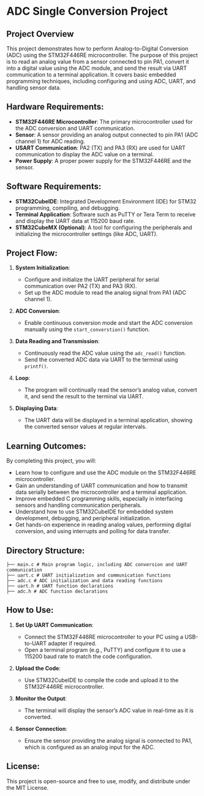 # ADC Single Conversion Project

## Project Overview
This project demonstrates how to perform Analog-to-Digital Conversion (ADC) using the STM32F446RE microcontroller. The purpose of this project is to read an analog value from a sensor connected to pin PA1, convert it into a digital value using the ADC module, and send the result via UART communication to a terminal application. It covers basic embedded programming techniques, including configuring and using ADC, UART, and handling sensor data.

## Hardware Requirements:
- **STM32F446RE Microcontroller**: The primary microcontroller used for the ADC conversion and UART communication.
- **Sensor**: A sensor providing an analog output connected to pin PA1 (ADC channel 1) for ADC reading.
- **USART Communication**: PA2 (TX) and PA3 (RX) are used for UART communication to display the ADC value on a terminal.
- **Power Supply**: A proper power supply for the STM32F446RE and the sensor.

## Software Requirements:
- **STM32CubeIDE**: Integrated Development Environment (IDE) for STM32 programming, compiling, and debugging.
- **Terminal Application**: Software such as PuTTY or Tera Term to receive and display the UART data at 115200 baud rate.
- **STM32CubeMX (Optional)**: A tool for configuring the peripherals and initializing the microcontroller settings (like ADC, UART).

## Project Flow:
1. **System Initialization**:
   - Configure and initialize the UART peripheral for serial communication over PA2 (TX) and PA3 (RX).
   - Set up the ADC module to read the analog signal from PA1 (ADC channel 1).
   
2. **ADC Conversion**:
   - Enable continuous conversion mode and start the ADC conversion manually using the `start_converstion()` function.
   
3. **Data Reading and Transmission**:
   - Continuously read the ADC value using the `adc_read()` function.
   - Send the converted ADC data via UART to the terminal using `printf()`.

4. **Loop**:
   - The program will continually read the sensor’s analog value, convert it, and send the result to the terminal via UART.

5. **Displaying Data**:
   - The UART data will be displayed in a terminal application, showing the converted sensor values at regular intervals.

## Learning Outcomes:
By completing this project, you will:
- Learn how to configure and use the ADC module on the STM32F446RE microcontroller.
- Gain an understanding of UART communication and how to transmit data serially between the microcontroller and a terminal application.
- Improve embedded C programming skills, especially in interfacing sensors and handling communication peripherals.
- Understand how to use STM32CubeIDE for embedded system development, debugging, and peripheral initialization.
- Get hands-on experience in reading analog values, performing digital conversion, and using interrupts and polling for data transfer.

## Directory Structure:
    ├── main.c # Main program logic, including ADC conversion and UART communication 
    ├── uart.c # UART initialization and communication functions 
    ├── adc.c # ADC initialization and data reading functions 
    ├── uart.h # UART function declarations 
    ├── adc.h # ADC function declarations


## How to Use:
1. **Set Up UART Communication**:
   - Connect the STM32F446RE microcontroller to your PC using a USB-to-UART adapter if required.
   - Open a terminal program (e.g., PuTTY) and configure it to use a 115200 baud rate to match the code configuration.

2. **Upload the Code**:
   - Use STM32CubeIDE to compile the code and upload it to the STM32F446RE microcontroller.

3. **Monitor the Output**:
   - The terminal will display the sensor’s ADC value in real-time as it is converted.

4. **Sensor Connection**:
   - Ensure the sensor providing the analog signal is connected to PA1, which is configured as an analog input for the ADC.

## License:
This project is open-source and free to use, modify, and distribute under the MIT License.

